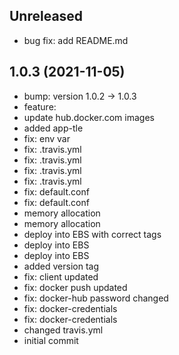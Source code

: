 ## Unreleased


- bug fix: add README.md

## 1.0.3 (2021-11-05)


- bump: version 1.0.2 → 1.0.3
- feature:
- update hub.docker.com images
- added app-tle
- fix: env var
- fix: .travis.yml
- fix: .travis.yml
- fix: .travis.yml
- fix: .travis.yml
- fix: default.conf
- fix: default.conf
- memory allocation
- memory allocation
- deploy into EBS with correct tags
- deploy into EBS
- deploy into EBS
- added version tag
- fix: client  updated
- fix: docker push updated
- fix: docker-hub password changed
- fix: docker-credentials
- fix: docker-credentials
- changed travis.yml
- initial commit
